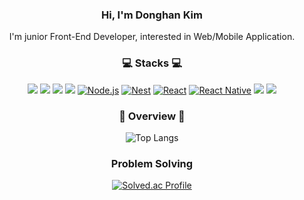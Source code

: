 
<div align='center'>
  
### Hi, I'm Donghan Kim
I'm junior Front-End Developer, interested in Web/Mobile Application.
<br>

### 💻 Stacks 💻

<img src="https://img.shields.io/badge/C-A8B9CC?style=flat-square&logo=C&logoColor=FFFFFF"/> <img src="https://img.shields.io/badge/Python-3776AB?style=flat-square&logo=Python&logoColor=FFFFFF"/> <img src="https://img.shields.io/badge/JavaScript-F7DF1E?style=flat-square&logo=JavaScript&logoColor=000000"/> <img src="https://img.shields.io/badge/TypeScript-3178C6?style=flat-square&logo=TypeScript&logoColor=FFFFFF"/> [![Node.js](https://img.shields.io/badge/Node.js-6DA55F?logo=node.js&logoColor=white)](#) [![Nest](https://img.shields.io/badge/Nest.js-%23E0234E.svg?logo=nestjs&logoColor=white)](#) [![React](https://img.shields.io/badge/React-%2320232a.svg?logo=react&logoColor=%2361DAFB)](#) [![React Native](https://img.shields.io/badge/React_Native-%2320232a.svg?logo=react&logoColor=%2361DAFB)](#) <img src="https://img.shields.io/badge/Flutter-02569B?style=flat-square&logo=Flutter&logoColor=FFFFFF"/>  <img src="https://img.shields.io/badge/Firebase-FFCC35?style=flat-square&logo=Firebase&logoColor=000000"/>

### 📌 Overview 📌

![Top Langs](https://github-readme-stats.vercel.app/api/top-langs/?username=pendant-k&layout=compact&theme=tokyonight)

### Problem Solving

[![Solved.ac Profile](http://mazassumnida.wtf/api/v2/generate_badge?boj=pendant0706)](https://solved.ac/pendant0706/)

</div>




<!--
**pendant-k/pendant-k** is a ✨ _special_ ✨ repository because its `README.md` (this file) appears on your GitHub profile.

Here are some ideas to get you started:

- 🔭 I’m currently working on ...
- 🌱 I’m currently learning ...
-->

